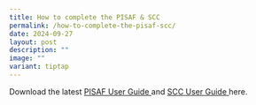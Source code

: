 ```yaml
---
title: How to complete the PISAF & SCC
permalink: /how-to-complete-the-pisaf-scc/
date: 2024-09-27
layout: post
description: ""
image: ""
variant: tiptap
---
```

<p>Download the latest <a href="/files/User Guides/PISAF &amp; SCC/ECOS_User_Guide___Compliance__PISAF__Module__Ver1__26_Sep_24_.pdf" rel="noopener noreferrer nofollow" target="_blank">PISAF User Guide </a>and
<a href="/files/User Guides/PISAF &amp; SCC/ECOS_User_Guide___Compliance__PISAF_SCC__Module__Ver1__26_Sep_24___2_.pdf" rel="noopener noreferrer nofollow" target="_blank">SCC User Guide<u> </u>
</a>here.</p>